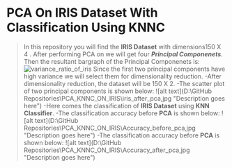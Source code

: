 # PCA On IRIS Dataset With Classification Using KNNC


>In this repository you will find the **IRIS Dataset** with dimensions150 X 4 .
After performing PCA on we will get four **_Principal Componenets_**.
Then the resultant bargraph of the Principal Componenets is:
![variance_ratio_of_iris](https://user-images.githubusercontent.com/36328597/41186940-a25e37e6-6bbd-11e8-957d-a2e505518d0a.png)
Since the first two principal components have high variance we will select them for dimensionality 
reduction.
-After dimensionality reduction, the dataset will be 150 X 2.
-The scatter plot of two principal components is shown below:
![alt text](D:\GitHub Repositories\PCA_KNNC_ON_IRIS\iris_after_pca,jpg "Description goes here")
-Here comes the classification of **IRIS Dataset** using **KNN Classifier**.
-The classification accuracy before **PCA** is shown below:
![alt text](D:\GitHub Repositories\PCA_KNNC_ON_IRIS\Accuracy_before_pca,jpg "Description goes here")
-The classification accuracy before **PCA** is shown below:
![alt text](D:\GitHub Repositories\PCA_KNNC_ON_IRIS\Accuracy_after_pca,jpg "Description goes here")
